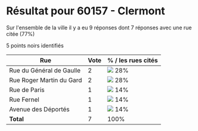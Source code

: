 # Résultat pour 60157 - Clermont

Sur l'ensemble de la ville il y a eu 9 réponses dont 7 réponses avec une rue citée (77%)

5 points noirs identifiés

| Rue | Vote | % / les rues cités|
|-----|------|-------------------|
| Rue du Général de Gaulle | 2 | <img src="../../img/bar_28.gif" />&nbsp;28%|
| Rue Roger Martin du Gard | 2 | <img src="../../img/bar_28.gif" />&nbsp;28%|
| Rue de Paris | 1 | <img src="../../img/bar_14.gif" />&nbsp;14%|
| Rue Fernel | 1 | <img src="../../img/bar_14.gif" />&nbsp;14%|
| Avenue des Déportés | 1 | <img src="../../img/bar_14.gif" />&nbsp;14%|
| **Total** | 7 | 100%|
